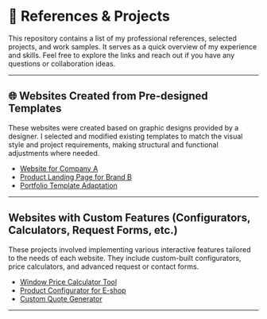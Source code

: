 # 💼 References & Projects
This repository contains a list of my professional references, selected projects, and work samples. It serves as a quick overview of my experience and skills. Feel free to explore the links and reach out if you have any questions or collaboration ideas.

---

## 🌐 Websites Created from Pre-designed Templates

These websites were created based on graphic designs provided by a designer. I selected and modified existing templates to match the visual style and project requirements, making structural and functional adjustments where needed.

- [Website for Company A](https://example-a.com)
- [Product Landing Page for Brand B](https://example-b.com)
- [Portfolio Template Adaptation](https://example-c.com)

---

##  Websites with Custom Features (Configurators, Calculators, Request Forms, etc.)

These projects involved implementing various interactive features tailored to the needs of each website.
They include custom-built configurators, price calculators, and advanced request or contact forms.

- [Window Price Calculator Tool](https://example-d.com)
- [Product Configurator for E-shop](https://example-e.com)
- [Custom Quote Generator](https://example-f.com)

---
